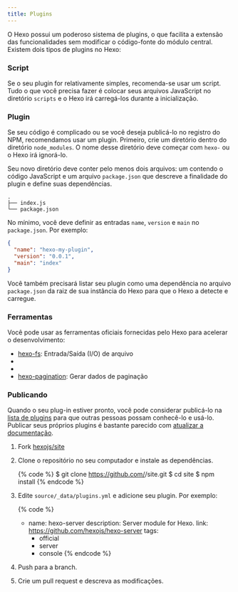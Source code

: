 ```yaml
---
title: Plugins
---
```

O Hexo possui um poderoso sistema de plugins, o que facilita a extensão das funcionalidades sem modificar o código-fonte do módulo central. Existem dois tipos de plugins no Hexo:

### Script

Se o seu plugin for relativamente simples, recomenda-se usar um script. Tudo o que você precisa fazer é colocar seus arquivos JavaScript no diretório `scripts` e o Hexo irá carregá-los durante a inicialização.

### Plugin

Se seu código é complicado ou se você deseja publicá-lo no registro do NPM, recomendamos usar um plugin. Primeiro, crie um diretório dentro do diretório `node_modules`. O nome desse diretório deve começar com `hexo-` ou o Hexo irá ignorá-lo.

Seu novo diretório deve conter pelo menos dois arquivos: um contendo o código JavaScript e um arquivo `package.json` que descreve a finalidade do plugin e define suas dependências.

``` plain
.
├── index.js
└── package.json
```

No mínimo, você deve definir as entradas `name`, `version` e `main` no `package.json`. Por exemplo:

``` json package.json
{
  "name": "hexo-my-plugin",
  "version": "0.0.1",
  "main": "index"
}
```

Você também precisará listar seu plugin como uma dependência no arquivo `package.json` da raiz de sua instância do Hexo para que o Hexo a detecte e carregue.

### Ferramentas

Você pode usar as ferramentas oficiais fornecidas pelo Hexo para acelerar o desenvolvimento:

- [hexo-fs]: Entrada/Saída (I/O) de arquivo
- [hexo-util]: Utilitários
- [hexo-i18n]: Internacionalização (i18n)
- [hexo-pagination]: Gerar dados de paginação

### Publicando

Quando o seu plug-in estiver pronto, você pode considerar publicá-lo na [lista de plugins](/plugins) para que outras pessoas possam conhecê-lo e usá-lo. Publicar seus próprios plugins é bastante parecido com [atualizar a documentação](contributing.html#Updating_Documentation).

1. Fork [hexojs/site]
2. Clone o repositório no seu computador e instale as dependências.

    {% code %}
    $ git clone https://github.com/<username>/site.git
    $ cd site
    $ npm install
    {% endcode %}

3. Edite `source/_data/plugins.yml` e adicione seu plugin. Por exemplo:

    {% code %}
    - name: hexo-server
      description: Server module for Hexo.
      link: https://github.com/hexojs/hexo-server
      tags:
        - official
        - server
        - console
    {% endcode %}

4. Push para a branch.
5. Crie um pull request e descreva as modificações.

[hexo-fs]: https://github.com/hexojs/hexo-fs
[hexo-util]: https://github.com/hexojs/hexo-util
[hexo-i18n]: https://github.com/hexojs/hexo-i18n
[hexo-pagination]: https://github.com/hexojs/hexo-pagination
[hexojs/site]: https://github.com/hexojs/site
